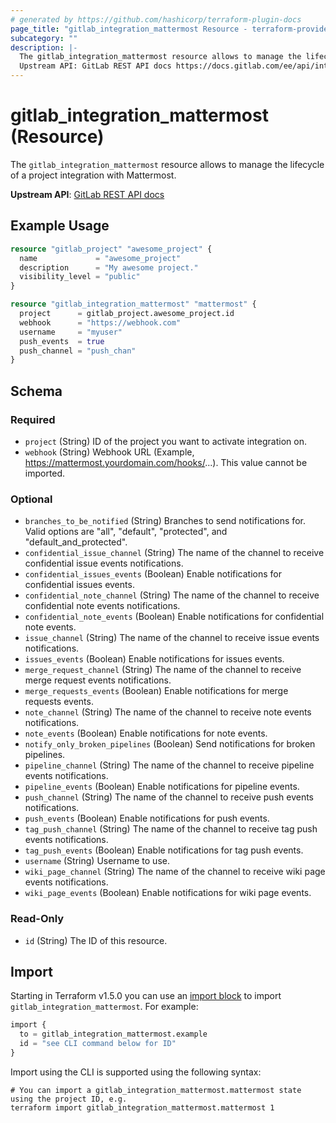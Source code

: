 ```yaml
---
# generated by https://github.com/hashicorp/terraform-plugin-docs
page_title: "gitlab_integration_mattermost Resource - terraform-provider-gitlab"
subcategory: ""
description: |-
  The gitlab_integration_mattermost resource allows to manage the lifecycle of a project integration with Mattermost.
  Upstream API: GitLab REST API docs https://docs.gitlab.com/ee/api/integrations.html#mattermost-notifications
---
```


# gitlab_integration_mattermost (Resource)

The `gitlab_integration_mattermost` resource allows to manage the lifecycle of a project integration with Mattermost.

**Upstream API**: [GitLab REST API docs](https://docs.gitlab.com/ee/api/integrations.html#mattermost-notifications)

## Example Usage

```terraform
resource "gitlab_project" "awesome_project" {
  name             = "awesome_project"
  description      = "My awesome project."
  visibility_level = "public"
}

resource "gitlab_integration_mattermost" "mattermost" {
  project      = gitlab_project.awesome_project.id
  webhook      = "https://webhook.com"
  username     = "myuser"
  push_events  = true
  push_channel = "push_chan"
}
```

<!-- schema generated by tfplugindocs -->
## Schema

### Required

- `project` (String) ID of the project you want to activate integration on.
- `webhook` (String) Webhook URL (Example, https://mattermost.yourdomain.com/hooks/...). This value cannot be imported.

### Optional

- `branches_to_be_notified` (String) Branches to send notifications for. Valid options are "all", "default", "protected", and "default_and_protected".
- `confidential_issue_channel` (String) The name of the channel to receive confidential issue events notifications.
- `confidential_issues_events` (Boolean) Enable notifications for confidential issues events.
- `confidential_note_channel` (String) The name of the channel to receive confidential note events notifications.
- `confidential_note_events` (Boolean) Enable notifications for confidential note events.
- `issue_channel` (String) The name of the channel to receive issue events notifications.
- `issues_events` (Boolean) Enable notifications for issues events.
- `merge_request_channel` (String) The name of the channel to receive merge request events notifications.
- `merge_requests_events` (Boolean) Enable notifications for merge requests events.
- `note_channel` (String) The name of the channel to receive note events notifications.
- `note_events` (Boolean) Enable notifications for note events.
- `notify_only_broken_pipelines` (Boolean) Send notifications for broken pipelines.
- `pipeline_channel` (String) The name of the channel to receive pipeline events notifications.
- `pipeline_events` (Boolean) Enable notifications for pipeline events.
- `push_channel` (String) The name of the channel to receive push events notifications.
- `push_events` (Boolean) Enable notifications for push events.
- `tag_push_channel` (String) The name of the channel to receive tag push events notifications.
- `tag_push_events` (Boolean) Enable notifications for tag push events.
- `username` (String) Username to use.
- `wiki_page_channel` (String) The name of the channel to receive wiki page events notifications.
- `wiki_page_events` (Boolean) Enable notifications for wiki page events.

### Read-Only

- `id` (String) The ID of this resource.

## Import

Starting in Terraform v1.5.0 you can use an [import block](https://developer.hashicorp.com/terraform/language/import) to import `gitlab_integration_mattermost`. For example:
```terraform
import {
  to = gitlab_integration_mattermost.example
  id = "see CLI command below for ID"
}
```

Import using the CLI is supported using the following syntax:

```shell
# You can import a gitlab_integration_mattermost.mattermost state using the project ID, e.g.
terraform import gitlab_integration_mattermost.mattermost 1
```
